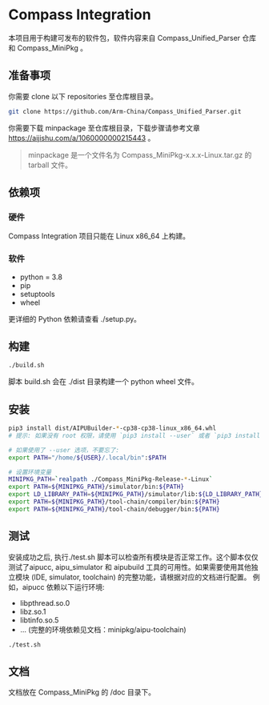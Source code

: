 # Compass Integration

本项目用于构建可发布的软件包，软件内容来自 Compass_Unified_Parser 仓库和 Compass_MiniPkg 。

## 准备事项

你需要 clone 以下 repositories 至仓库根目录。

```bash
git clone https://github.com/Arm-China/Compass_Unified_Parser.git
```

你需要下载 minpackage 至仓库根目录，下载步骤请参考文章 https://aijishu.com/a/1060000000215443 。

> minpackage 是一个文件名为 Compass_MiniPkg-x.x.x-Linux.tar.gz 的 tarball 文件。

## 依赖项

### 硬件

Compass Integration 项目只能在 Linux x86_64 上构建。

### 软件

* python = 3.8
* pip
* setuptools
* wheel

更详细的 Python 依赖请查看 ./setup.py。

## 构建

```bash
./build.sh
```

脚本 build.sh 会在 ./dist 目录构建一个 python wheel 文件。

## 安装

```bash
pip3 install dist/AIPUBuilder-*-cp38-cp38-linux_x86_64.whl
# 提示: 如果没有 root 权限，请使用 `pip3 install --user` 或者 `pip3 install --target /YOUR_PATH` 命令

# 如果使用了 --user 选项，不要忘了:
export PATH="/home/${USER}/.local/bin":$PATH

# 设置环境变量
MINIPKG_PATH=`realpath ./Compass_MiniPkg-Release-*-Linux`
export PATH=${MINIPKG_PATH}/simulator/bin:${PATH}
export LD_LIBRARY_PATH=${MINIPKG_PATH}/simulator/lib:${LD_LIBRARY_PATH}
export PATH=${MINIPKG_PATH}/tool-chain/compiler/bin:${PATH}
export PATH=${MINIPKG_PATH}/tool-chain/debugger/bin:${PATH}
```

## 测试

安装成功之后, 执行./test.sh 脚本可以检查所有模块是否正常工作。这个脚本仅仅测试了aipucc, aipu_simulator 和 aipubuild 工具的可用性。如果需要使用其他独立模块 (IDE, simulator, toolchain) 的完整功能，请根据对应的文档进行配置。
例如，aipucc 依赖以下运行环境:

* libpthread.so.0
* libz.so.1
* libtinfo.so.5
* ... (完整的环境依赖见文档：minipkg/aipu-toolchain)

```bash
./test.sh
```

## 文档

文档放在 Compass_MiniPkg 的 /doc 目录下。
